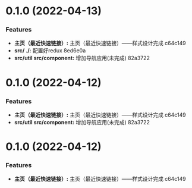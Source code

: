# 0.1.0 (2022-04-13)


### Features

* **主页（最近快速链接）:** 主页（最近快速链接）——样式设计完成 c64c149
* **src/ ./:** 配置好redux 8ed6e0a
* **src/util src/component:** 增加导航应用(未完成) 82a3722



# 0.1.0 (2022-04-12)


### Features

* **主页（最近快速链接）:** 主页（最近快速链接）——样式设计完成 c64c149
* **src/util src/component:** 增加导航应用(未完成) 82a3722



# 0.1.0 (2022-04-12)


### Features

* **主页（最近快速链接）:** 主页（最近快速链接）——样式设计完成 c64c149



